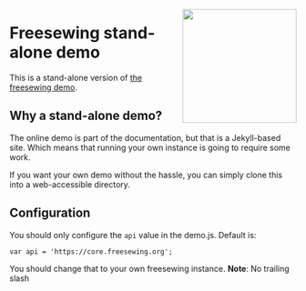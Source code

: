 <a href="https://freesewing.org"><img src="https://freesewing.org/img/logo/logo-black.svg" align="right" width=200 /></a>
# Freesewing stand-alone demo

This is a stand-alone version of [the freesewing demo](https://demo.freesewing.org/).

## Why a stand-alone demo?
The online demo is part of the documentation, but that is a Jekyll-based site.
Which means that running your own instance is going to require some work.

If you want your own demo without the hassle, you can simply clone this into a web-accessible directory.

## Configuration

You should only configure the `api` value in the demo.js. Default is:

```
var api = 'https://core.freesewing.org';
```

You should change that to your own freesewing instance. **Note**: No trailing slash
